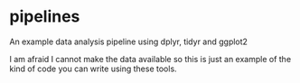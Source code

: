 # pipelines
An example data analysis pipeline using dplyr, tidyr and ggplot2


I am afraid I cannot make the data available so this is just an example of the kind of code you can write using these tools.








